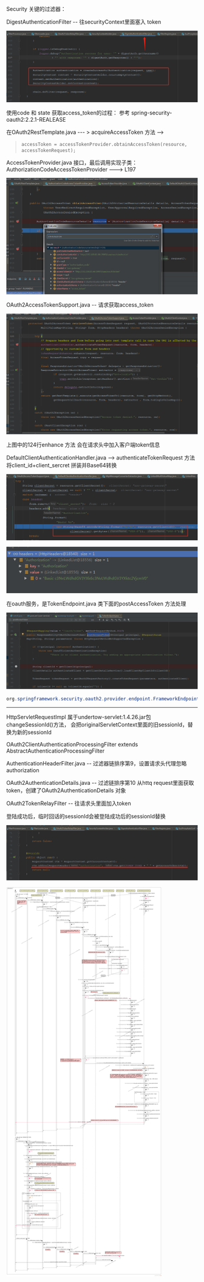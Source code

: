 Security 关键的过滤器：

DigestAuthenticationFilter  -- 往securityContext里面塞入 token

![image-20201106120219821](过滤链.assets/image-20201106120219821.png)

使用code 和 state 获取access_token的过程： 参考 spring-security-oauth2:2.2.1-REALEASE

在OAuth2RestTemplate.java  --- >  acquireAccessToken 方法 -->  

> ```
> accessToken = accessTokenProvider.obtainAccessToken(resource, accessTokenRequest);
> ```

AccessTokenProvider.java 接口，最后调用实现子类： AuthorizationCodeAccessTokenProvider   --->   L197 

![image-20201106154754315](过滤链.assets/image-20201106154754315.png)

OAuth2AccessTokenSupport.java   -- 请求获取access_token

![image-20201106155106225](过滤链.assets/image-20201106155106225.png)

上图中的124行enhance 方法 会在请求头中加入客户端token信息

DefaultClientAuthenticationHandler.java  -->  authenticateTokenRequest 方法  将client_id+client_sercret 拼装并Base64转换

![image-20201106161408885](过滤链.assets/image-20201106161408885.png)

![image-20201106161506780](过滤链.assets/image-20201106161506780.png)





在oauth服务，是TokenEndpoint.java 类下面的postAccessToken 方法处理

![image-20201106162623511](过滤链.assets/image-20201106162623511.png)

```java
org.springframework.security.oauth2.provider.endpoint.FrameworkEndpointHandlerMapping - Returning handler method [public org.springframework.http.ResponseEntity<org.springframework.security.oauth2.common.OAuth2AccessToken> org.springframework.security.oauth2.provider.endpoint.TokenEndpoint.postAccessToken(java.security.Principal,java.util.Map<java.lang.String, java.lang.String>) throws org.springframework.web.HttpRequestMethodNotSupportedException]
```





---



HttpServletRequestImpl   属于undertow-servlet:1.4.26.jar包  changeSessionId()方法， 会把originalServletContext里面的旧sessionId，替换为新的sessionId

OAuth2ClientAuthenticationProcessingFilter extends AbstractAuthenticationProcessingFilter

AuthenticationHeaderFilter.java  -- 过滤器链排序第9，设置请求头代理忽略 authorization

OAuth2AuthenticationDetails.java -- 过滤链排序第10  从httq request里面获取token，创建了OAuth2AuthenticationDetails 对象

OAuth2TokenRelayFilter  -- 往请求头里面加入token



登陆成功后，临时回话的sessionId会被登陆成功后的sessionId替换



![image-20201106120200079](过滤链.assets/image-20201106120200079.png)











![login-redirect-full-process](过滤链.assets/login-redirect-full-process.png)
